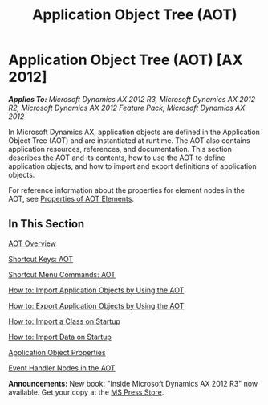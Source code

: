 ﻿---
title: Application Object Tree (AOT)
TOCTitle: Application Object Tree (AOT)
ms:assetid: 6854ed96-d2ac-495b-a835-d74849ae19d6
ms:mtpsurl: https://msdn.microsoft.com/en-us/library/Gg840931(v=AX.60)
ms:contentKeyID: 35244751
ms.date: 05/18/2015
mtps_version: v=AX.60
---

# Application Object Tree (AOT) [AX 2012]


_**Applies To:** Microsoft Dynamics AX 2012 R3, Microsoft Dynamics AX 2012 R2, Microsoft Dynamics AX 2012 Feature Pack, Microsoft Dynamics AX 2012_

In Microsoft Dynamics AX, application objects are defined in the Application Object Tree (AOT) and are instantiated at runtime. The AOT also contains application resources, references, and documentation. This section describes the AOT and its contents, how to use the AOT to define application objects, and how to import and export definitions of application objects.

For reference information about the properties for element nodes in the AOT, see [Properties of AOT Elements](https://msdn.microsoft.com/en-us/library/gg731856\(v=ax.60\)).

## In This Section

[AOT Overview](aot-overview.md)

[Shortcut Keys: AOT](shortcut-keys-aot.md)

[Shortcut Menu Commands: AOT](shortcut-menu-commands-aot.md)

[How to: Import Application Objects by Using the AOT](how-to-import-application-objects-by-using-the-aot.md)

[How to: Export Application Objects by Using the AOT](how-to-export-application-objects-by-using-the-aot.md)

[How to: Import a Class on Startup](how-to-import-a-class-on-startup.md)

[How to: Import Data on Startup](how-to-import-data-on-startup.md)

[Application Object Properties](application-object-properties.md)

[Event Handler Nodes in the AOT](event-handler-nodes-in-the-aot.md)

  
**Announcements:** New book: "Inside Microsoft Dynamics AX 2012 R3" now available. Get your copy at the [MS Press Store](https://www.microsoftpressstore.com/store/inside-microsoft-dynamics-ax-2012-r3-9780735685109).

